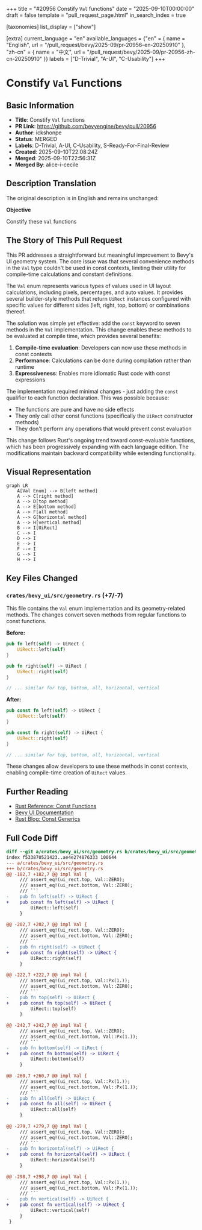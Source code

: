 +++
title = "#20956 Constify `Val` functions"
date = "2025-09-10T00:00:00"
draft = false
template = "pull_request_page.html"
in_search_index = true

[taxonomies]
list_display = ["show"]

[extra]
current_language = "en"
available_languages = {"en" = { name = "English", url = "/pull_request/bevy/2025-09/pr-20956-en-20250910" }, "zh-cn" = { name = "中文", url = "/pull_request/bevy/2025-09/pr-20956-zh-cn-20250910" }}
labels = ["D-Trivial", "A-UI", "C-Usability"]
+++

# Constify `Val` Functions

## Basic Information
- **Title**: Constify `Val` functions
- **PR Link**: https://github.com/bevyengine/bevy/pull/20956
- **Author**: ickshonpe
- **Status**: MERGED
- **Labels**: D-Trivial, A-UI, C-Usability, S-Ready-For-Final-Review
- **Created**: 2025-09-10T22:08:24Z
- **Merged**: 2025-09-10T22:56:31Z
- **Merged By**: alice-i-cecile

## Description Translation
The original description is in English and remains unchanged:

**Objective**

Constify these `Val` functions

## The Story of This Pull Request

This PR addresses a straightforward but meaningful improvement to Bevy's UI geometry system. The core issue was that several convenience methods in the `Val` type couldn't be used in const contexts, limiting their utility for compile-time calculations and constant definitions.

The `Val` enum represents various types of values used in UI layout calculations, including pixels, percentages, and auto values. It provides several builder-style methods that return `UiRect` instances configured with specific values for different sides (left, right, top, bottom) or combinations thereof.

The solution was simple yet effective: add the `const` keyword to seven methods in the `Val` implementation. This change enables these methods to be evaluated at compile time, which provides several benefits:

1. **Compile-time evaluation**: Developers can now use these methods in const contexts
2. **Performance**: Calculations can be done during compilation rather than runtime
3. **Expressiveness**: Enables more idiomatic Rust code with const expressions

The implementation required minimal changes - just adding the `const` qualifier to each function declaration. This was possible because:
- The functions are pure and have no side effects
- They only call other const functions (specifically the `UiRect` constructor methods)
- They don't perform any operations that would prevent const evaluation

This change follows Rust's ongoing trend toward const-evaluable functions, which has been progressively expanding with each language edition. The modifications maintain backward compatibility while extending functionality.

## Visual Representation

```mermaid
graph LR
    A[Val Enum] --> B[left method]
    A --> C[right method]
    A --> D[top method]
    A --> E[bottom method]
    A --> F[all method]
    A --> G[horizontal method]
    A --> H[vertical method]
    B --> I[UiRect]
    C --> I
    D --> I
    E --> I
    F --> I
    G --> I
    H --> I
```

## Key Files Changed

### `crates/bevy_ui/src/geometry.rs` (+7/-7)

This file contains the `Val` enum implementation and its geometry-related methods. The changes convert seven methods from regular functions to const functions.

**Before:**
```rust
pub fn left(self) -> UiRect {
    UiRect::left(self)
}

pub fn right(self) -> UiRect {
    UiRect::right(self)
}

// ... similar for top, bottom, all, horizontal, vertical
```

**After:**
```rust
pub const fn left(self) -> UiRect {
    UiRect::left(self)
}

pub const fn right(self) -> UiRect {
    UiRect::right(self)
}

// ... similar for top, bottom, all, horizontal, vertical
```

These changes allow developers to use these methods in const contexts, enabling compile-time creation of `UiRect` values.

## Further Reading

- [Rust Reference: Const Functions](https://doc.rust-lang.org/reference/const_eval.html#const-functions)
- [Bevy UI Documentation](https://docs.rs/bevy_ui/latest/bevy_ui/)
- [Rust Blog: Const Generics](https://blog.rust-lang.org/2021/02/26/const-generics-mvp-beta.html)

## Full Code Diff

```diff
diff --git a/crates/bevy_ui/src/geometry.rs b/crates/bevy_ui/src/geometry.rs
index f533870521423..ae4e274876333 100644
--- a/crates/bevy_ui/src/geometry.rs
+++ b/crates/bevy_ui/src/geometry.rs
@@ -182,7 +182,7 @@ impl Val {
     /// assert_eq!(ui_rect.top, Val::ZERO);
     /// assert_eq!(ui_rect.bottom, Val::ZERO);
     /// ```
-    pub fn left(self) -> UiRect {
+    pub const fn left(self) -> UiRect {
         UiRect::left(self)
     }
 
@@ -202,7 +202,7 @@ impl Val {
     /// assert_eq!(ui_rect.top, Val::ZERO);
     /// assert_eq!(ui_rect.bottom, Val::ZERO);
     /// ```
-    pub fn right(self) -> UiRect {
+    pub const fn right(self) -> UiRect {
         UiRect::right(self)
     }
 
@@ -222,7 +222,7 @@ impl Val {
     /// assert_eq!(ui_rect.top, Val::Px(1.));
     /// assert_eq!(ui_rect.bottom, Val::ZERO);
     /// ```
-    pub fn top(self) -> UiRect {
+    pub const fn top(self) -> UiRect {
         UiRect::top(self)
     }
 
@@ -242,7 +242,7 @@ impl Val {
     /// assert_eq!(ui_rect.top, Val::ZERO);
     /// assert_eq!(ui_rect.bottom, Val::Px(1.));
     /// ```
-    pub fn bottom(self) -> UiRect {
+    pub const fn bottom(self) -> UiRect {
         UiRect::bottom(self)
     }
 
@@ -260,7 +260,7 @@ impl Val {
     /// assert_eq!(ui_rect.top, Val::Px(1.));
     /// assert_eq!(ui_rect.bottom, Val::Px(1.));
     /// ```
-    pub fn all(self) -> UiRect {
+    pub const fn all(self) -> UiRect {
         UiRect::all(self)
     }
 
@@ -279,7 +279,7 @@ impl Val {
     /// assert_eq!(ui_rect.top, Val::ZERO);
     /// assert_eq!(ui_rect.bottom, Val::ZERO);
     /// ```
-    pub fn horizontal(self) -> UiRect {
+    pub const fn horizontal(self) -> UiRect {
         UiRect::horizontal(self)
     }
 
@@ -298,7 +298,7 @@ impl Val {
     /// assert_eq!(ui_rect.top, Val::Px(1.));
     /// assert_eq!(ui_rect.bottom, Val::Px(1.));
     /// ```
-    pub fn vertical(self) -> UiRect {
+    pub const fn vertical(self) -> UiRect {
         UiRect::vertical(self)
     }
 }
```